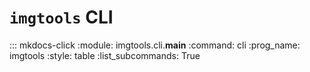 # `imgtools` CLI

::: mkdocs-click
    :module: imgtools.cli.__main__
    :command: cli
    :prog_name: imgtools
    :style: table
    :list_subcommands: True
